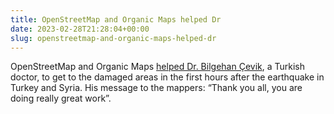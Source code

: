 ```yaml
---
title: OpenStreetMap and Organic Maps helped Dr
date: 2023-02-28T21:28:04+00:00
slug: openstreetmap-and-organic-maps-helped-dr
---
```


OpenStreetMap and Organic Maps [helped Dr. Bilgehan Çevik](https://www.openstreetmap.org/user/pedrito1414/diary/401061), a Turkish doctor, to get to the damaged areas in the first hours after the earthquake in Turkey and Syria. His message to the mappers: “Thank you all, you are doing really great work”.
